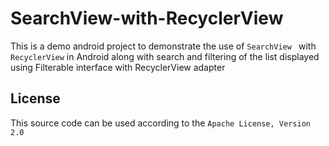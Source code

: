 # SearchView-with-RecyclerView

This is a demo android project to demonstrate the use of `SearchView ` with `RecyclerView` in Android along with search and filtering of the list displayed using Filterable interface with RecyclerView adapter

## License

This source code can be used according to the `Apache License, Version 2.0`
